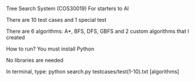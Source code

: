 Tree Search System (COS30019)
For starters to AI

There are 10 test cases and 1 special test

There are 6 algorithms: A*, BFS, DFS, GBFS and 2 custom algorithms that I created

How to run?
You must install Python

No libraries are needed

In terminal, type: python search.py testcases/test(1-10).txt [algorithms]
